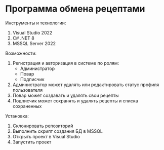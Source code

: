 # Программа обмена рецептами

Инструменты и технологии:
1. Visual Studio 2022
2. C# .NET 8
3. MSSQL Server 2022

Возможности:
1. Регистрация и авторизация в системе по ролям:
   * Администратор
   * Повар
   * Подписчик
2. Администратор может удалять или редактировать статус профиля пользователя
3. Повар может создавать и удалять свои рецепты
4. Подписчик может сохранять и удалять рецепты и списка сохраненных

Установка:
1. Склонировать репозиторий
2. Выполнить скрипт создания БД в MSSQL
3. Открыть проект в Visual Studio
4. Запустить проект

